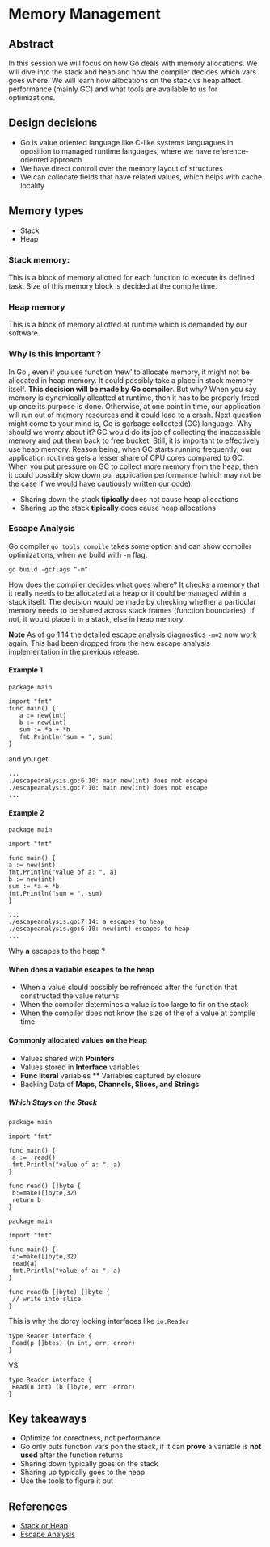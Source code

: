 # Memory Management

## Abstract 
In this session we will focus on how Go deals with memory allocations. We will dive into the stack and heap and how the compiler decides which vars goes where. We will learn how allocations on the stack vs heap affect performance (mainly GC) and what tools are available to us for optimizations.

## Design decisions
* Go is value oriented language like C-like systems languagues in oposition to managed runtime languages, where we have reference-oriented approach
* We have direct controll over the memory layout of structures
* We can collocate fields that have related values, which helps with cache locality


## Memory types
* Stack
* Heap

### Stack memory:

This is a block of memory allotted for each function to execute its defined task. Size of this memory block is decided at the compile time.

### Heap memory

This is a block of memory allotted at runtime which is demanded by our software.


### Why is this important ?

In Go , even if you use function ‘new’ to allocate memory, it might not be allocated in heap memory. It could possibly take a place in stack memory itself. **This decision will be made by Go compiler**. But why?
When you say memory is dynamically allcatted at runtime, then it has to be properly freed up once its purpose is done. Otherwise, at one point in time, our application will run out of memory resources and it could lead to a crash. Next question might come to your mind is, Go is garbage collected (GC) language. Why should we worry about it? GC would do its job of collecting the inaccessible memory and put them back to free bucket.
Still, it is important to effectively use heap memory. Reason being, when GC starts running frequently, our application routines gets a lesser share of CPU cores compared to GC. When you put pressure on GC to collect more memory from the heap, then it could possibly slow down our application performance (which may not be the case if we would have cautiously written our code).

* Sharing down the stack **tipically** does not cause heap allocations
* Sharing up the stack **tipically** does cause heap allocations

### Escape Analysis

Go compiler ```go tools compile``` takes some option and can show compiler optimizations, when we build with ```-m``` flag.

 
 
 ```go build -gcflags “-m”```

How does the compiler decides  what goes where? It checks a memory that it really needs to be allocated at a heap or it could be managed within a stack itself. The decision would be made by checking whether a particular memory needs to be shared across stack frames (function boundaries). If not, it would place it in a stack, else in heap memory.
 
**Note** 
As of go 1.14 the detailed escape analysis diagnostics `-m=2` now work again. This had been dropped from the new escape analysis implementation in the previous release. 
 
 #### Example 1
 ```
package main

import "fmt"
func main() {
    a := new(int)
    b := new(int)
    sum := *a + *b
    fmt.Println("sum = ", sum)
}
 ```

 
 and you get 
 
 ```
 ...
./escapeanalysis.go:6:10: main new(int) does not escape
./escapeanalysis.go:7:10: main new(int) does not escape
...
 ```
 
 #### Example 2
 
 ```
package main
 
import "fmt"

func main() {
 a := new(int)
 fmt.Println("value of a: ", a)
 b := new(int)
 sum := *a + *b
 fmt.Println("sum = ", sum)
}
 ```


```
...
./escapeanalysis.go:7:14: a escapes to heap
./escapeanalysis.go:6:10: new(int) escapes to heap
...
```

Why **a** escapes to the heap ?


#### When does a variable escapes to the heap
* When a value clould possibly be refrenced after the function that constructed the value returns
* When the compiler determines a value is too large to fir on the stack
* When the compiler does not know the size of the of a value at compile time


#### Commonly allocated values on the Heap
* Values shared with **Pointers**
* Values stored in **Interface** variables
* **Func literal** variables 
** Variables captured by closure
* Backing Data of **Maps, Channels, Slices, and Strings**
 

##### Which Stays on the Stack


```
package main
 
import "fmt"

func main() {
 a :=  read()
 fmt.Println("value of a: ", a)
}

func read() []byte {
 b:=make([]byte,32)
 return b
}

```

```
package main
 
import "fmt"

func main() {
 a:=make([]byte,32)
 read(a)
 fmt.Println("value of a: ", a)
}

func read(b []byte) []byte {
 // write into slice
}

```

This is why the dorcy looking interfaces like ```io.Reader```

```
type Reader interface {
 Read(p []btes) (n int, err, error)
}
```
VS
```
type Reader interface {
 Read(n int) (b []byte, err, error)
}
```

## Key takeaways
* Optimize for corectness, not performance
* Go only puts function vars pon the stack, if it can **prove** a variable is **not used** after the function returns
* Sharing down typically goes on the stack
* Sharing up typically goes to the heap
* Use the tools to figure it out

## References
* [Stack or Heap](https://golang.org/doc/faq#stack_or_heap)
* [Escape Analysis](https://medium.com/faun/golang-escape-analysis-reduce-pressure-on-gc-6bde1891d625)
